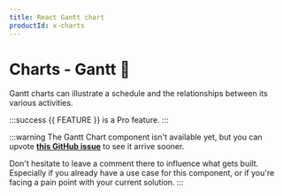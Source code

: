 ```yaml
---
title: React Gantt chart
productId: x-charts
---
```


# Charts - Gantt [<span class="plan-pro"></span>](/x/introduction/licensing/#pro-plan 'Pro plan')🚧

<p class="description">Gantt charts can illustrate a schedule and the relationships between its various activities.</p>

:::success
{{ FEATURE }} is a Pro feature.
:::

:::warning
The Gantt Chart component isn't available yet, but you can upvote [**this GitHub issue**](https://github.com/mui/mui-x/issues/8732) to see it arrive sooner.

Don't hesitate to leave a comment there to influence what gets built.
Especially if you already have a use case for this component, or if you're facing a pain point with your current solution.
:::
